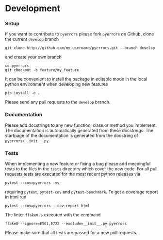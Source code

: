 # Development
### Setup
If you want to contribute to `pyerrors` please [fork](https://docs.github.com/en/get-started/quickstart/fork-a-repo) `pyerrors` on Github, clone the current `develop` branch
```
git clone http://github.com/my_username/pyerrors.git --branch develop
```
and create your own branch
```
cd pyerrors
git checkout -b feature/my_feature
```
It can be convenient to install the package in editable mode in the local python environment when developing new features
```
pip install -e .
```
Please send any pull requests to the `develop` branch.

### Documentation
Please add docstrings to any new function, class or method you implement. The documentation is automatically generated from these docstrings. The startpage of the documentation is generated from the docstring of `pyerrors/__init__.py`.

### Tests
When implementing a new feature or fixing a bug please add meaningful tests to the files in the `tests` directory which cover the new code.
For all pull requests tests are executed for the most recent python releases via
```
pytest --cov=pyerrors -vv
```
requiring `pytest`, `pytest-cov` and `pytest-benchmark`. To get a coverage report in html run 
```
pytest --cov=pyerrors --cov-report html
```
The linter `flake8` is executed with the command
```
flake8 --ignore=E501,E722 --exclude=__init__.py pyerrors
```
Please make sure that all tests are passed for a new pull requests.
